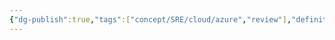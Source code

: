```yaml
---
{"dg-publish":true,"tags":["concept/SRE/cloud/azure","review"],"definition":"Azure Monitor OpenTelemetry for .NET describes how to enable and configure OpenTelemetry-based data collection to power the experiences within Azure Monitor Application Insights.","ms-learn-url":"(https://learn.microsoft.com/en-us/azure/azure-monitor/app/opentelemetry-enable?tabs=aspnetcore)","permalink":"/concepts/azure-monitor-open-telemetry/","dgPassFrontmatter":true}
---
```



